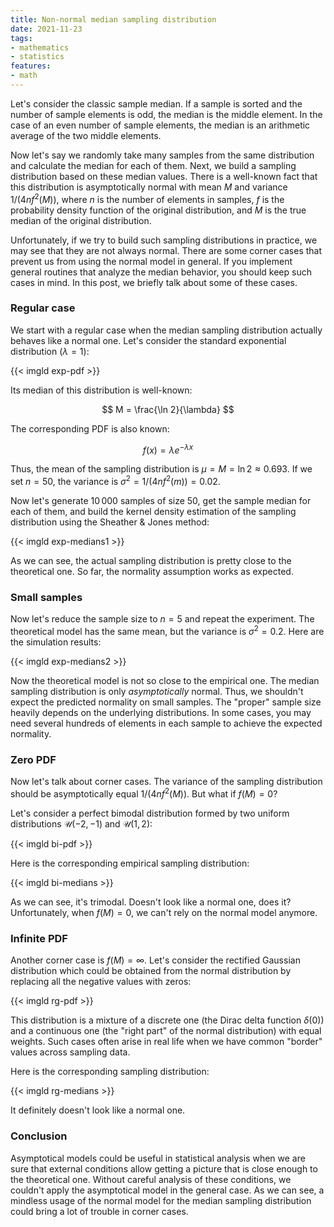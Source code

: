 ```yaml
---
title: Non-normal median sampling distribution
date: 2021-11-23
tags:
- mathematics
- statistics
features:
- math
---
```


Let's consider the classic sample median.
If a sample is sorted and the number of sample elements is odd, the median is the middle element.
In the case of an even number of sample elements, the median is an arithmetic average of the two middle elements.

Now let's say we randomly take many samples from the same distribution and calculate the median for each of them.
Next, we build a sampling distribution based on these median values.
There is a well-known fact that this distribution is asymptotically normal with mean $M$ and variance $1/(4nf^2(M))$,
  where $n$ is the number of elements in samples,
  $f$ is the probability density function of the original distribution,
  and $M$ is the true median of the original distribution.

Unfortunately, if we try to build such sampling distributions in practice,
  we may see that they are not always normal.
There are some corner cases that prevent us from using the normal model in general.
If you implement general routines that analyze the median behavior,
  you should keep such cases in mind.
In this post, we briefly talk about some of these cases.

<!--more-->

### Regular case

We start with a regular case when the median sampling distribution actually behaves like a normal one.
Let's consider the standard exponential distribution ($\lambda = 1$):

{{< imgld exp-pdf >}}

Its median of this distribution is well-known:

$$
M = \frac{\ln 2}{\lambda}
$$

The corresponding PDF is also known:

$$
f(x) = \lambda e^{-\lambda x}
$$

Thus, the mean of the sampling distribution is $\mu = M = \ln 2 \approx 0.693$.
If we set $n = 50$, the variance is
  $\sigma^2 = 1/(4nf^2(m)) = 0.02$.

Now let's generate $10\,000$ samples of size $50$,
  get the sample median for each of them,
  and build the kernel density estimation of the sampling distribution using the Sheather & Jones method:

{{< imgld exp-medians1 >}}

As we can see, the actual sampling distribution is pretty close to the theoretical one.
So far, the normality assumption works as expected.

### Small samples

Now let's reduce the sample size to $n=5$ and repeat the experiment.
The theoretical model has the same mean,
  but the variance is $\sigma^2 = 0.2$.
Here are the simulation results:

{{< imgld exp-medians2 >}}

Now the theoretical model is not so close to the empirical one.
The median sampling distribution is only *asymptotically* normal.
Thus, we shouldn't expect the predicted normality on small samples.
The "proper" sample size heavily depends on the underlying distributions.
In some cases, you may need several hundreds of elements in each sample to achieve the expected normality.

### Zero PDF

Now let's talk about corner cases.
The variance of the sampling distribution should be asymptotically equal $1/(4nf^2(M))$.
But what if $f(M) = 0$?

Let's consider a perfect bimodal distribution formed by two uniform distributions
  $\mathcal{U}(-2, -1)$ and $\mathcal{U}(1, 2)$:

{{< imgld bi-pdf >}}

Here is the corresponding empirical sampling distribution:

{{< imgld bi-medians >}}

As we can see, it's trimodal.
Doesn't look like a normal one, does it?
Unfortunately, when $f(M) = 0$, we can't rely on the normal model anymore.

### Infinite PDF

Another corner case is $f(M) = \infty$.
Let's consider the rectified Gaussian distribution which could be obtained
  from the normal distribution by replacing all the negative values with zeros:

{{< imgld rg-pdf >}}

This distribution is a mixture of
  a discrete one (the Dirac delta function $\delta(0)$)
  and a continuous one (the "right part" of the normal distribution)
  with equal weights.
Such cases often arise in real life when we have common "border" values across sampling data.

Here is the corresponding sampling distribution:

{{< imgld rg-medians >}}

It definitely doesn't look like a normal one.

### Conclusion

Asymptotical models could be useful in statistical analysis
  when we are sure that external conditions allow getting a picture
  that is close enough to the theoretical one.
Without careful analysis of these conditions, we couldn't apply the asymptotical model in the general case.
As we can see, a mindless usage of the normal model for the median sampling distribution
  could bring a lot of trouble in corner cases.

